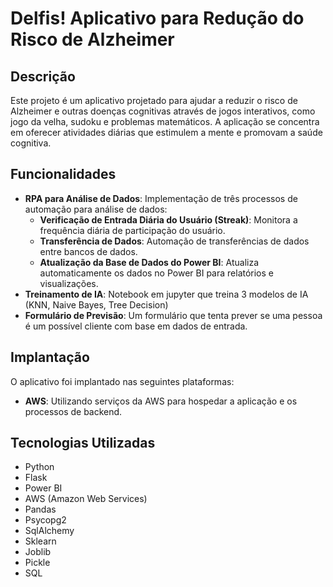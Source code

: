 # Delfis! Aplicativo para Redução do Risco de Alzheimer

## Descrição

Este projeto é um aplicativo projetado para ajudar a reduzir o risco de Alzheimer e outras doenças cognitivas através de jogos interativos, como jogo da velha, sudoku e problemas matemáticos. A aplicação se concentra em oferecer atividades diárias que estimulem a mente e promovam a saúde cognitiva.

## Funcionalidades

- **RPA para Análise de Dados**: Implementação de três processos de automação para análise de dados:
  - **Verificação de Entrada Diária do Usuário (Streak)**: Monitora a frequência diária de participação do usuário.
  - **Transferência de Dados**: Automação de transferências de dados entre bancos de dados.
  - **Atualização da Base de Dados do Power BI**: Atualiza automaticamente os dados no Power BI para relatórios e visualizações.
- **Treinamento de IA**: Notebook em jupyter que treina 3 modelos de IA (KNN, Naive Bayes, Tree Decision)
- **Formulário de Previsão**: Um formulário que tenta prever se uma pessoa é um possível cliente com base em dados de entrada.

## Implantação

O aplicativo foi implantado nas seguintes plataformas:

- **AWS**: Utilizando serviços da AWS para hospedar a aplicação e os processos de backend.

## Tecnologias Utilizadas

- Python
- Flask
- Power BI
- AWS (Amazon Web Services)
- Pandas
- Psycopg2
- SqlAlchemy
- Sklearn
- Joblib
- Pickle
- SQL
